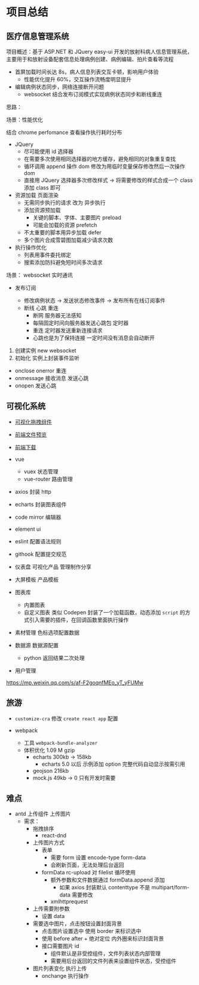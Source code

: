 # 项目总结

## 医疗信息管理系统

项目概述：基于 ASP.NET 和 JQuery easy-ui 开发的放射科病人信息管理系统，主要用于和放射设备配套信息处理病例创建、病例编辑、拍片查看等流程

- 首屏加载时间长达 8s，病人信息列表交互卡顿，影响用户体验
  - 性能优化提升 60%，交互操作流畅度明显提升
- 编辑病例状态同步，网络连接断开问题
  - websocket 结合发布订阅模式实现病例状态同步和断线重连

思路：

场景：性能优化

结合 chrome perfomance 查看操作执行耗时分布

- JQuery
  - 尽可能使用 id 选择器
  - 在需要多次使用相同选择器的地方缓存，避免相同的对象重复查找
  - 循环调用 append 操作 dom 修改为用临时变量保存修改然后一次操作 dom
  - 直接用 JQuery 选择器多次修改样式 -> 将需要修改的样式合成一个 class 添加 class 即可
- 资源加载 页面渲染
  - 无需同步执行的请求 改为 异步执行
  - 添加资源预加载
    - 关键的脚本、字体、主要图片 preload
    - 可能会加载的资源 prefetch
  - 不太重要的脚本用异步加载 defer
  - 多个图片合成雪碧图加载减少请求次数
- 执行操作优化
  - 列表用事件委托绑定
  - 搜索添加防抖避免短时间多次请求

场景： websocket 实时通讯

- 发布订阅

  - 修改病例状态 -> 发送状态修改事件 -> 发布所有在线订阅事件
  - 断线 心跳 重连
    - 断网 服务器无法感知
    - 每隔固定时间向服务器发送心跳包 定时器
    - 重连 定时器发送重新连接请求
    - 心跳也是为了保持连接 一定时间没有消息会自动断开

1. 创建实例 new websocket
2. 初始化 实例上封装事件监听

- onclose onerror 重连
- onmessage 接收消息 发送心跳
- onopen 发送心跳

## 可视化系统

- [可视化拖拽组件](/engineering/vdrag.html)
- [前端文件预览](/engineering/preview.html)
- [前端下载](/engineering/download.html)

- vue
  - vuex 状态管理
  - vue-router 路由管理
- axios 封装 http
- echarts 封装图表组件
- code mirror 编辑器
- element ui
- eslint 配置语法规则
- githook 配置提交规范

- 仪表盘 可视化产品 管理制作分享
- 大屏模板 产品模板
- 图表库
  - 内置图表
  - 自定义图表 类似 Codepen
    封装了一个加载函数，动态添加 `script` 的方式引入需要的插件，在回调函数里面执行操作
- 素材管理 色标选项配置数据
- 数据源 数据源配置
  - python 返回结果二次处理
- 用户管理

https://mp.weixin.qq.com/s/af-F2goqnfMEo_yT_yFUMw

## 旅游

- `customize-cra` 修改 `create react app` 配置

- webpack
  - 工具 `webpack-bundle-analyzer`
  - 体积优化 1.09 M gzip
    - echarts 300kb -> 158kb
      - echarts 5.0 以后 示例添加 option 完整代码自动显示按需引用
    - geojson 216kb
    - mock.js 49kb -> 0 只有开发时需要

## 难点

- antd 上传组件 上传图片
  - 需求：
    - 拖拽排序
      - react-dnd
    - 上传图片方式
      - 表单
        - 需要 form 设置 encode-type form-data
        - 会刷新页面，无法处理后台返回
      - formData rc-upload 对 filelist 循环使用
        - 额外参数和文件数据通过 formData.append 添加
          - 如果 axios 封装默认 contenttype 不是 multipart/form-data 需要修改
        - xmlhttprequest
    - 上传需要附参数
      - 设置 data
    - 需要选中图片，点击按钮设置封面背景
      - 点击图片设置选中 使用 border 来标识选中
      - 使用 before after + 绝对定位 内外圈来标识封面背景
      - 接口需要图片 id
        - 组件默认是非受控组件，文件列表状态内部管理
        - 需要用后台返回的文件列表来设置组件状态，受控组件
    - 图片列表变化 执行上传
      - onchange 执行操作
